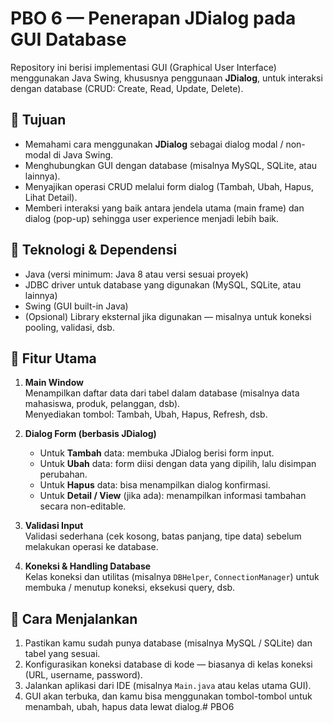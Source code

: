 
# PBO 6 — Penerapan JDialog pada GUI Database

Repository ini berisi implementasi GUI (Graphical User Interface) menggunakan Java Swing, khususnya penggunaan **JDialog**, untuk interaksi dengan database (CRUD: Create, Read, Update, Delete).

## 🎯 Tujuan

- Memahami cara menggunakan **JDialog** sebagai dialog modal / non-modal di Java Swing.  
- Menghubungkan GUI dengan database (misalnya MySQL, SQLite, atau lainnya).  
- Menyajikan operasi CRUD melalui form dialog (Tambah, Ubah, Hapus, Lihat Detail).  
- Memberi interaksi yang baik antara jendela utama (main frame) dan dialog (pop-up) sehingga user experience menjadi lebih baik.

## 🧰 Teknologi & Dependensi

- Java (versi minimum: Java 8 atau versi sesuai proyek)
- JDBC driver untuk database yang digunakan (MySQL, SQLite, atau lainnya)
- Swing (GUI built-in Java)
- (Opsional) Library eksternal jika digunakan — misalnya untuk koneksi pooling, validasi, dsb.

## 📌 Fitur Utama

1. **Main Window**  
   Menampilkan daftar data dari tabel dalam database (misalnya data mahasiswa, produk, pelanggan, dsb).  
   Menyediakan tombol: Tambah, Ubah, Hapus, Refresh, dsb.

2. **Dialog Form (berbasis JDialog)**  
   - Untuk **Tambah** data: membuka JDialog berisi form input.  
   - Untuk **Ubah** data: form diisi dengan data yang dipilih, lalu disimpan perubahan.  
   - Untuk **Hapus** data: bisa menampilkan dialog konfirmasi.  
   - Untuk **Detail / View** (jika ada): menampilkan informasi tambahan secara non-editable.

3. **Validasi Input**  
   Validasi sederhana (cek kosong, batas panjang, tipe data) sebelum melakukan operasi ke database.

4. **Koneksi & Handling Database**  
   Kelas koneksi dan utilitas (misalnya `DBHelper`, `ConnectionManager`) untuk membuka / menutup koneksi, eksekusi query, dsb.

## 🚀 Cara Menjalankan

1. Pastikan kamu sudah punya database (misalnya MySQL / SQLite) dan tabel yang sesuai.  
2. Konfigurasikan koneksi database di kode — biasanya di kelas koneksi (URL, username, password).  
3. Jalankan aplikasi dari IDE (misalnya `Main.java` atau kelas utama GUI).  
4. GUI akan terbuka, dan kamu bisa menggunakan tombol-tombol untuk menambah, ubah, hapus data lewat dialog.# PBO6
